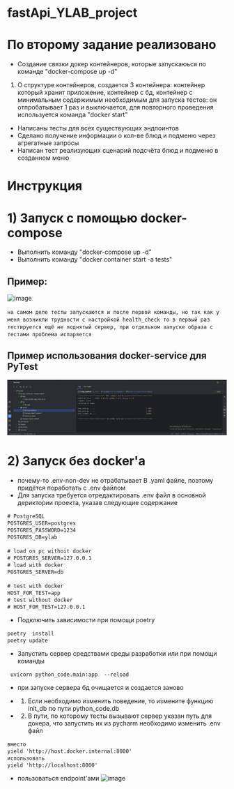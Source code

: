 # fastApi_YLAB_project

# По второму задание реализовано
- Создание связки докер контейнеров, которые запускаюься по команде "docker-compose up -d"
1) О структуре контейнеров, создается 3 контейнера: контейнер который хранит приложение, контейнер с бд, контейнер с минимальным содержимым необходимым для запуска тестов: он отпробатывает 1 раз и выключается, для повторного проведения используется команда "docker start"
- Написаны тесты для всех существующих эндпоинтов
- Сделано получение информации о кол-ве блюд и подменю через агрегатные запросы
- Написан тест реализующих сценарий подсчёта блюд и подменю в созданном меню

# Инструкция
# 1) Запуск с помощью docker-compose

* Выполнить команду "docker-compose up -d"
* Выполнить команду  "docker container start -a  tests"
## Пример:
![image](https://github.com/VEIIEV/fastApi_YLAB_project/assets/62066130/bf2f89e6-15dd-4bf7-bbbe-c7330e186d09)

`на самом деле тесты запускаются и после первой команды, но так как у меня возникли трудности с настройкой health_check
 то в первый раз тестируется ещё не поднятый сервер, при отдельном запуске образа с тестами проблема испаряется`
 

## Пример использования docker-service для PyTest
![img.png](img.png)

# 2) Запуск без docker'а 
* почему-то .env-non-dev  не отрабатывает В .yaml файле, поэтому придётся поработать с .env файлом
* Для запуска требуется отредактировать .env файл в основной дериктории проекта, указав следующие содержание
```
# PostgreSQL
POSTGRES_USER=postgres
POSTGRES_PASSWORD=1234
POSTGRES_DB=ylab

# load on pc withoit docker
# POSTGRES_SERVER=127.0.0.1
# load with docker
POSTGRES_SERVER=db

# test with docker
HOST_FOR_TEST=app
# test without docker
# HOST_FOR_TEST=127.0.0.1
```
* Подключить зависимости при помощи poetry
```
poetry  install
poetry update
```
* Запустить сервер средствами среды разработки или при помощи команды
~~~
 uvicorn python_code.main:app  --reload
~~~
* при запуске сервера бд очищается и создается заново

* 1) Если необходимо изменить поведение, то измените функцию  init_db по пути python_code.db 
* 2) В пути, по которому  тесты вызывают сервер указан путь для докера, что запустить их из pycharm  необходимо изменить 
.env файл 

```
вместо 
yield 'http://host.docker.internal:8000'
использовать 
yield 'http://localhost:8000'
```

* пользоваться endpoint'ами 
![image](https://github.com/VEIIEV/fastApi_YLAB_project/assets/62066130/e666d4c9-ffa8-499c-addd-8528d9e5ef45)



